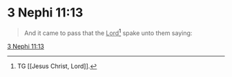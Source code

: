 # 3 Nephi 11:13

> And it came to pass that the <u>Lord</u>[^a] spake unto them saying:

[3 Nephi 11:13](https://www.churchofjesuschrist.org/study/scriptures/bofm/3-ne/11?lang=eng&id=p13#p13)


[^a]: TG [[Jesus Christ, Lord]].
